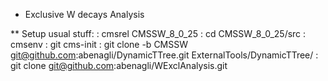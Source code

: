 * Exclusive W decays Analysis

** Setup
   usual stuff:
   : cmsrel CMSSW_8_0_25
   : cd CMSSW_8_0_25/src
   : cmsenv
   : git cms-init
   : git clone -b CMSSW git@github.com:abenagli/DynamicTTree.git ExternalTools/DynamicTTree/
   : git clone git@github.com:abenagli/WExclAnalysis.git
   
